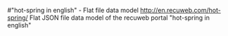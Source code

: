 #"hot-spring in english" - Flat file data model
http://en.recuweb.com/hot-spring/
Flat JSON file data model of the recuweb portal "hot-spring in english"
